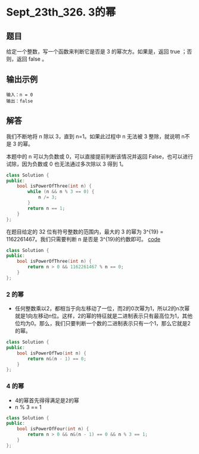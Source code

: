 # Sept_23th_326. 3的幂

## 题目

给定一个整数，写一个函数来判断它是否是 3 的幂次方。如果是，返回 true ；否则，返回 false 。

## 输出示例

```
输入：n = 0
输出：false
```

## 解答

我们不断地将 n 除以 3，直到 n=1。如果此过程中 n 无法被 3 整除，就说明 n不是 3 的幂。

本题中的 n 可以为负数或 0，可以直接提前判断该情况并返回 False，也可以进行试除，因为负数或 0 也无法通过多次除以 3 得到 1。

```cpp
class Solution {
public:
    bool isPowerOfThree(int n) {
        while (n && n % 3 == 0) {
            n /= 3;
        }
        return n == 1;
    }
};
```

在题目给定的 32 位有符号整数的范围内，最大的 3 的幂为 3^{19} = 1162261467。我们只需要判断 n 是否是 3^{19}的约数即可。
[code](https://github.com/Songmg-Nwafu/Leetcode/blob/main/2021_Sep/Sep_23th_326.cpp)
```cpp
class Solution {
public:
    bool isPowerOfThree(int n) {
        return n > 0 && 1162261467 % n == 0;
    }
};
```

### 2 的幂

- 任何整数乘以2，都相当于向左移动了一位，而2的0次幂为1，所以2的n次幂就是1向左移动n位。这样，2的幂的特征就是二进制表示只有最高位为1，其他位均为0。那么，我们只要判断一个数的二进制表示只有一个1，那么它就是2的幂。

```cpp
class Solution {
public:
    bool isPowerOfTwo(int n) {
        return n&(n - 1) == 0;
    }
};
```

### 4 的幂

- 4的幂首先得得满足是2的幂
- n % 3 == 1

```cpp
class Solution {
public:
    bool isPowerOfFour(int n) {
        return n > 0 && n&(n - 1) == 0 && n % 3 == 1; 
    }
};
```